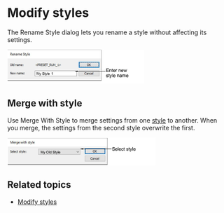 # Modify styles

The Rename Style dialog lets you rename a style without affecting its settings.

![RenameStyle.png](assets/RenameStyle.png)

## Merge with style

Use Merge With Style to merge settings from one [style](../../glossary/glossary) to another. When you merge, the settings from the second style overwrite the first.

![MergeWithStyle.png](assets/MergeWithStyle.png)

## Related topics

- [Modify styles](../../Digitizing/properties/Modify_styles)
